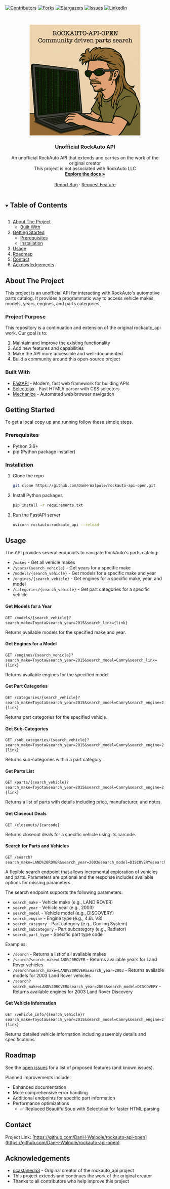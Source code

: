 <!--
*** Thanks for checking out the Best-README-Template. If you have a suggestion
*** that would make this better, please fork the repo and create a pull request
*** or simply open an issue with the tag "enhancement".
*** Thanks again! Now go create something AMAZING! :D
***
***
***
*** To avoid retyping too much info. Do a search and replace for the following:
*** github_username, repo_name, twitter_handle, email, project_title, project_description
-->



<!-- PROJECT SHIELDS -->
<!--
*** I'm using markdown "reference style" links for readability.
*** Reference links are enclosed in brackets [ ] instead of parentheses ( ).
*** See the bottom of this document for the declaration of the reference variables
*** for contributors-url, forks-url, etc. This is an optional, concise syntax you may use.
*** https://www.markdownguide.org/basic-syntax/#reference-style-links
-->
[![Contributors][contributors-shield]][contributors-url]
[![Forks][forks-shield]][forks-url]
[![Stargazers][stars-shield]][stars-url]
[![Issues][issues-shield]][issues-url]
[![LinkedIn][linkedin-shield]][linkedin-url]



<!-- PROJECT LOGO -->
<br />
<p align="center">
  <a href="https://github.com/DanH-Walpole/rockauto-api-open">
    <img src="images/rockaut-api-open.png" alt="Logo" height="350">
  </a>

  <h3 align="center">Unofficial RockAuto API</h3>

  <p align="center">
    An unofficial RockAuto API that extends and carries on the work of the original creator
    <br />
    This project is not associated with RockAuto LLC
    <br />
    <a href="https://github.com/DanH-Walpole/rockauto-api-open"><strong>Explore the docs »</strong></a>
    <br />
    <br />
    <a href="https://github.com/DanH-Walpole/rockauto-api-open/issues">Report Bug</a>
    ·
    <a href="https://github.com/DanH-Walpole/rockauto-api-open/issues">Request Feature</a>
  </p>
</p>



<!-- TABLE OF CONTENTS -->
<details open="open">
  <summary><h2 style="display: inline-block">Table of Contents</h2></summary>
  <ol>
    <li>
      <a href="#about-the-project">About The Project</a>
      <ul>
        <li><a href="#built-with">Built With</a></li>
      </ul>
    </li>
    <li>
      <a href="#getting-started">Getting Started</a>
      <ul>
        <li><a href="#prerequisites">Prerequisites</a></li>
        <li><a href="#installation">Installation</a></li>
      </ul>
    </li>
    <li><a href="#usage">Usage</a></li>
    <li><a href="#roadmap">Roadmap</a></li>
    <!-- <li><a href="#contributing">Contributing</a></li> -->
    <!-- <li><a href="#license">License</a></li> -->
    <li><a href="#contact">Contact</a></li>
    <li><a href="#acknowledgements">Acknowledgements</a></li>
  </ol>
</details>


<!-- ABOUT THE PROJECT -->
## About The Project

This project is an unofficial API for interacting with RockAuto's automotive parts catalog. It provides a programmatic way to access vehicle makes, models, years, engines, and parts categories.

### Project Purpose

This repository is a continuation and extension of the original rockauto_api work. Our goal is to:

1. Maintain and improve the existing functionality
2. Add new features and capabilities
3. Make the API more accessible and well-documented
4. Build a community around this open-source project

### Built With

* [FastAPI](https://fastapi.tiangolo.com/) - Modern, fast web framework for building APIs
* [Selectolax](https://github.com/rushter/selectolax) - Fast HTML5 parser with CSS selectors
* [Mechanize](https://mechanize.readthedocs.io/) - Automated web browser navigation



<!-- GETTING STARTED -->
## Getting Started

To get a local copy up and running follow these simple steps.

### Prerequisites

* Python 3.6+
* pip (Python package installer)

### Installation

1. Clone the repo
   ```sh
   git clone https://github.com/DanH-Walpole/rockauto-api-open.git
   ```
2. Install Python packages
   ```sh
   pip install -r requirements.txt
   ```
3. Run the FastAPI server
   ```sh
   uvicorn rockauto:rockauto_api --reload
   ```


<!-- USAGE EXAMPLES -->
## Usage

The API provides several endpoints to navigate RockAuto's parts catalog:

* `/makes` - Get all vehicle makes
* `/years/{search_vehicle}` - Get years for a specific make
* `/models/{search_vehicle}` - Get models for a specific make and year
* `/engines/{search_vehicle}` - Get engines for a specific make, year, and model
* `/categories/{search_vehicle}` - Get part categories for a specific vehicle

#### Get Models for a Year
```
GET /models/{search_vehicle}?search_make=Toyota&search_year=2015&search_link={link}
```
Returns available models for the specified make and year.

#### Get Engines for a Model
```
GET /engines/{search_vehicle}?search_make=Toyota&search_year=2015&search_model=Camry&search_link={link}
```
Returns available engines for the specified model.

#### Get Part Categories
```
GET /categories/{search_vehicle}?search_make=Toyota&search_year=2015&search_model=Camry&search_engine=2.5L&search_link={link}
```
Returns part categories for the specified vehicle.

#### Get Sub-Categories
```
GET /sub_categories/{search_vehicle}?search_make=Toyota&search_year=2015&search_model=Camry&search_engine=2.5L&search_category=Brake&search_link={link}
```
Returns sub-categories within a part category.

#### Get Parts List
```
GET /parts/{search_vehicle}?search_make=Toyota&search_year=2015&search_model=Camry&search_engine=2.5L&search_category=Brake&search_subcategory=Pads&search_link={link}
```
Returns a list of parts with details including price, manufacturer, and notes.

#### Get Closeout Deals
```
GET /closeouts/{carcode}
```
Returns closeout deals for a specific vehicle using its carcode.

#### Search for Parts and Vehicles
```
GET /search?search_make=LAND%20ROVER&search_year=2003&search_model=DISCOVERY&search_engine=4.6L%20V8&search_category=Cooling%20System&search_subcategory=Radiator
```
A flexible search endpoint that allows incremental exploration of vehicles and parts. Parameters are optional and the response includes available options for missing parameters.

The search endpoint supports the following parameters:
- `search_make` - Vehicle make (e.g., LAND ROVER)
- `search_year` - Vehicle year (e.g., 2003)
- `search_model` - Vehicle model (e.g., DISCOVERY)
- `search_engine` - Engine type (e.g., 4.6L V8)
- `search_category` - Part category (e.g., Cooling System)
- `search_subcategory` - Part subcategory (e.g., Radiator)
- `search_part_type` - Specific part type code

Examples:
- `/search` - Returns a list of all available makes
- `/search?search_make=LAND%20ROVER` - Returns available years for Land Rover vehicles
- `/search?search_make=LAND%20ROVER&search_year=2003` - Returns available models for 2003 Land Rover vehicles
- `/search?search_make=LAND%20ROVER&search_year=2003&search_model=DISCOVERY` - Returns available engines for 2003 Land Rover Discovery

#### Get Vehicle Information
```
GET /vehicle_info/{search_vehicle}?search_make=Toyota&search_year=2015&search_model=Camry&search_engine=2.5L&search_link={link}
```
Returns detailed vehicle information including assembly details and specifications.




<!-- ROADMAP -->
## Roadmap

See the [open issues](https://github.com/DanH-Walpole/rockauto-api-open/issues) for a list of proposed features (and known issues).

Planned improvements include:
- Enhanced documentation
- More comprehensive error handling
- Additional endpoints for specific part information
- Performance optimizations
  - ✅ Replaced BeautifulSoup with Selectolax for faster HTML parsing



<!-- CONTRIBUTING -->
<!-- ## Contributing -->

<!-- Contributions are what make the open source community such an amazing place to be learn, inspire, and create. Any contributions you make are **greatly appreciated**. -->

<!-- 1. Fork the Project -->
<!-- 2. Create your Feature Branch (`git checkout -b feature/AmazingFeature`) -->
<!-- 3. Commit your Changes (`git commit -m 'Add some AmazingFeature'`) -->
<!-- 4. Push to the Branch (`git push origin feature/AmazingFeature`) -->
<!-- 5. Open a Pull Request -->



<!-- LICENSE -->
<!-- ## License -->

<!-- Distributed under the MIT License. See `LICENSE` for more information. -->



<!-- CONTACT -->
## Contact

Project Link: [https://github.com/DanH-Walpole/rockauto-api-open](https://github.com/DanH-Walpole/rockauto-api-open)



<!-- ACKNOWLEDGEMENTS -->
## Acknowledgements

* [ocastaneda3](https://github.com/ocastaneda3) - Original creator of the rockauto_api project
* This project extends and continues the work of the original creator
* Thanks to all contributors who help improve this project





<!-- MARKDOWN LINKS & IMAGES -->
<!-- https://www.markdownguide.org/basic-syntax/#reference-style-links -->
[contributors-shield]: https://img.shields.io/github/contributors/DanH-Walpole/rockauto-api-open.svg?style=for-the-badge
[contributors-url]: https://github.com/DanH-Walpole/rockauto-api-open/graphs/contributors
[forks-shield]: https://img.shields.io/github/forks/DanH-Walpole/rockauto-api-open.svg?style=for-the-badge
[forks-url]: https://github.com/DanH-Walpole/rockauto-api-open/network/members
[stars-shield]: https://img.shields.io/github/stars/DanH-Walpole/rockauto-api-open.svg?style=for-the-badge
[stars-url]: https://github.com/DanH-Walpole/rockauto-api-open/stargazers
[issues-shield]: https://img.shields.io/github/issues/DanH-Walpole/rockauto-api-open.svg?style=for-the-badge
[issues-url]: https://github.com/DanH-Walpole/rockauto-api-open/issues
[linkedin-shield]: https://img.shields.io/badge/-LinkedIn-black.svg?style=for-the-badge&logo=linkedin&colorB=555
[linkedin-url]: https://linkedin.com/in/DanH-Walpole
